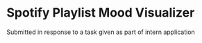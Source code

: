# Spotify Playlist Mood Visualizer

Submitted in response to a task given as part of intern application
